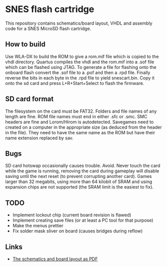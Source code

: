 # SNES flash cartridge

This repository contains schematics/board layout, VHDL and assembly code for a SNES MicroSD flash cartridge.

## How to build

Use WLA-DX to build the ROM to give a rom.mif file which is copied to the vhdl directory.
Quartus compiles the vhdl and the rom.mif into a .sof file which can be flashed using JTAG.
To generate a file for flashing onto the onboard flash convert the .sof file to a .pof and then a .rpd file.
Finally reverse the bits in each byte in the .rpd file to yield snescart.bin.
Copy it onto the sd card and press L+R+Start+Select to flash the firmware. 

## SD card format

The filesystem on the card must be FAT32.
Folders and file names of any length are fine.
ROM file names must end in either .sfc or .smc. SMC headers are fine and Lorom/Hirom is autodetected.
Savegames need to created on a computer in the appropriate size (as deduced from the header in the file).
They need to have the same name as the ROM but have their name extension replaced by sav.

## Bugs

SD card hotswap occasionally causes trouble. Avoid.
Never touch the card while the game is running, removing the card during gameplay will disable saving until the next reset (to prevent corrupting another card).
Games larger than 32 megabits, using more than 64 kilobit of SRAM and using expansion chips are not supported (the SRAM limit is the easiest to fix).

## TODO

- Implement lockout chip (current board revision is flawed)
- Implement creating save files (or at least a PC tool for that purpose)
- Make the menus prettier
- Fix solder mask sliver on board (causes bridges during reflow)

## Links

- [The schematics and board layout as PDF](http://aiju.de/snesflash.pdf)
